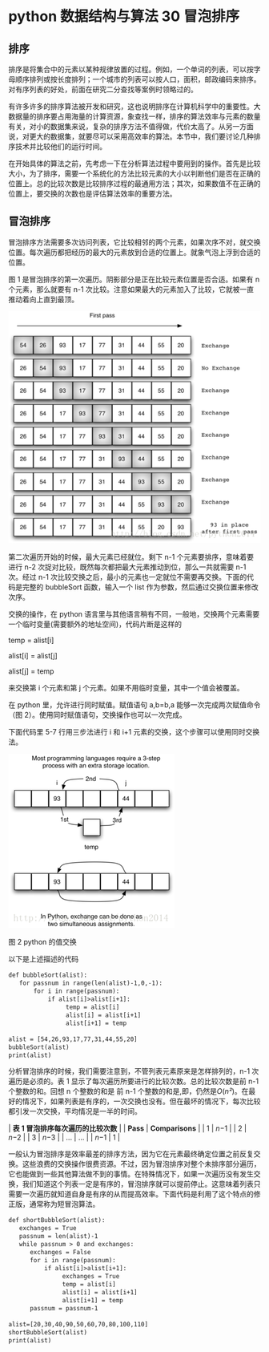 # python 数据结构与算法 30 冒泡排序

## 排序

排序是将集合中的元素以某种规律放置的过程。例如，一个单词的列表，可以按字母顺序排列或按长度排列；一个城市的列表可以按人口，面积，邮政编码来排序。对有序列表的好处，前面在研究二分查找等案例时领略过的。

有许多许多的排序算法被开发和研究，这也说明排序在计算机科学中的重要性。大数据量的排序要占用海量的计算资源，象查找一样，排序的算法效率与元素的数量有关，对小的数据集来说，复杂的排序方法不值得做，代价太高了。从另一方面说，对更大的数据集，就要尽可以采用高效率的算法。本节中，我们要讨论几种排序技术并比较他们的运行时间。

在开始具体的算法之前，先考虑一下在分析算法过程中要用到的操作。首先是比较大小，为了排序，需要一个系统化的方法比较元素的大小以判断他们是否在正确的位置上。总的比较次数是比较排序过程的最通用方法；其次，如果数值不在正确的位置上，要交换的次数也是评估算法效率的重要方法。

## 冒泡排序

冒泡排序方法需要多次访问列表，它比较相邻的两个元素，如果次序不对，就交换位置。每次遍历都把经历的最大的元素放到合适的位置上。就象气泡上浮到合适的位置。

图 1 是冒泡排序的第一次遍历。阴影部分是正在比较元素位置是否合适。如果有 n 个元素，那么就要有 n-1 次比较。注意如果最大的元素加入了比较，它就被一直推动着向上直到最顶。

![](img/0e2141003c3f08df12ffa71701dacf3d.jpg)

第二次遍历开始的时候，最大元素已经就位。剩下 n-1 个元素要排序，意味着要进行 n-2 次捉对比较，既然每次都把最大元素推动到位，那么一共就需要 n-1 次。经过 n-1 次比较交换之后，最小的元素也一定就位不需要再交换。下面的代码是完整的 bubbleSort 函数，输入一个 list 作为参数，然后通过交换位置来修改次序。

交换的操作，在 python 语言里与其他语言稍有不同，一般地，交换两个元素需要一个临时变量(需要额外的地址空间)，代码片断是这样的

temp = alist[i]

alist[i] = alist[j]

alist[j] = temp

来交换第 i 个元素和第 j 个元素。如果不用临时变量，其中一个值会被覆盖。

在 python 里，允许进行同时赋值。赋值语句 a,b=b,a 能够一次完成两次赋值命令（图 2）。使用同时赋值语句，交换操作也可以一次完成。

下面代码里 5-7 行用三步法进行 i 和 i+1 元素的交换，这个步骤可以使用同时交换法。

![](img/ab27bc377809f2d6291dea3b340427f6.jpg)

图 2 python 的值交换

以下是上述描述的代码

```
def bubbleSort(alist):
   for passnum in range(len(alist)-1,0,-1):
       for i in range(passnum):
           if alist[i]>alist[i+1]:
                temp = alist[i]
                alist[i] = alist[i+1]
                alist[i+1] = temp

alist = [54,26,93,17,77,31,44,55,20]
bubbleSort(alist)
print(alist)
```

分析冒泡排序的时候，我们需要注意到，不管列表元素原来是怎样排列的，n-1 次遍历是必须的。表 1 显示了每次遍历所要进行的比较次数。总的比较次数是前 n-1 个整数的和。回想 n 个整数的和是 前 n-1 个整数的和是,即，仍然是*O*(*n²*)。在最好的情况下，如果列表是有序的，一次交换也没有。但在最坏的情况下，每次比较都引发一次交换，平均情况是一半的时间。 

| **表 1 冒泡排序每次遍历的比较次数** |
| **Pass** | **Comparisons** |
| 1 | *n*−1 |
| 2 | *n*−2 |
| 3 | *n*−3 |
| ... | ... |
| *n*−1 | 1 |

一般认为冒泡排序是效率最差的排序方法，因为它在元素最终确定位置之前反复交换。这些浪费的交换操作很费资源。不过，因为冒泡排序对整个未排序部分遍历，它也能做到一些其他算法做不到的事情。在特殊情况下，如果一次遍历没有发生交换，我们知道这个列表一定是有序的，冒泡排序就可以提前停止。这意味着列表只需要一次遍历就知道自身是有序的从而提高效率。下面代码是利用了这个特点的修正版，通常称为短冒泡算法。

```
def shortBubbleSort(alist):
   exchanges = True
   passnum = len(alist)-1
   while passnum > 0 and exchanges:
      exchanges = False
      for i in range(passnum):
          if alist[i]>alist[i+1]:
               exchanges = True
               temp = alist[i]
               alist[i] = alist[i+1]
               alist[i+1] = temp
      passnum = passnum-1

alist=[20,30,40,90,50,60,70,80,100,110]
shortBubbleSort(alist)
print(alist)
```